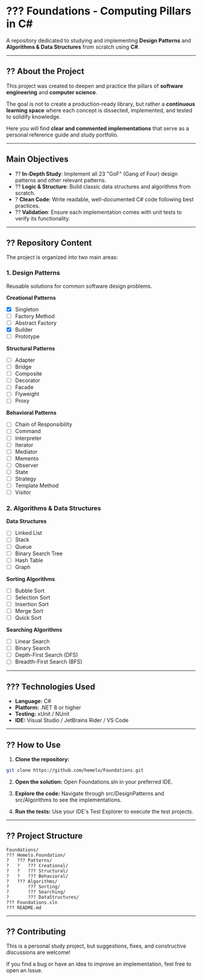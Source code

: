 # ??? Foundations - Computing Pillars in C#

A repository dedicated to studying and implementing **Design Patterns** and **Algorithms & Data Structures** from scratch using **C#**.

---

## ?? About the Project

This project was created to deepen and practice the pillars of **software engineering** and **computer science**.  

The goal is not to create a production-ready library, but rather a **continuous learning space** where each concept is dissected, implemented, and tested to solidify knowledge.

Here you will find **clear and commented implementations** that serve as a personal reference guide and study portfolio.

---

## Main Objectives

- ?? **In-Depth Study**: Implement all 23 "GoF" (Gang of Four) design patterns and other relevant patterns.  
- ?? **Logic & Structure**: Build classic data structures and algorithms from scratch.  
- ? **Clean Code**: Write readable, well-documented C# code following best practices.  
- ?? **Validation**: Ensure each implementation comes with unit tests to verify its functionality.

---

## ?? Repository Content

The project is organized into two main areas:

### 1. Design Patterns

Reusable solutions for common software design problems.

**Creational Patterns**  
- [X] Singleton  
- [ ] Factory Method  
- [ ] Abstract Factory  
- [X] Builder  
- [ ] Prototype  

**Structural Patterns**  
- [ ] Adapter  
- [ ] Bridge  
- [ ] Composite  
- [ ] Decorator  
- [ ] Facade  
- [ ] Flyweight  
- [ ] Proxy  

**Behavioral Patterns**  
- [ ] Chain of Responsibility  
- [ ] Command  
- [ ] Interpreter  
- [ ] Iterator  
- [ ] Mediator  
- [ ] Memento  
- [ ] Observer  
- [ ] State  
- [ ] Strategy  
- [ ] Template Method  
- [ ] Visitor  

### 2. Algorithms & Data Structures

**Data Structures**  
- [ ] Linked List  
- [ ] Stack  
- [ ] Queue  
- [ ] Binary Search Tree  
- [ ] Hash Table  
- [ ] Graph  

**Sorting Algorithms**  
- [ ] Bubble Sort  
- [ ] Selection Sort  
- [ ] Insertion Sort  
- [ ] Merge Sort  
- [ ] Quick Sort  

**Searching Algorithms**  
- [ ] Linear Search  
- [ ] Binary Search  
- [ ] Depth-First Search (DFS)  
- [ ] Breadth-First Search (BFS)  

---

## ??? Technologies Used

- **Language:** C#  
- **Platform:** .NET 8 or higher  
- **Testing:** xUnit / NUnit  
- **IDE:** Visual Studio / JetBrains Rider / VS Code  

---

## ?? How to Use

1. **Clone the repository:**
```bash
git clone https://github.com/hemelo/Foundations.git
```

2. **Open the solution:**
Open Foundations.sln in your preferred IDE.

3. **Explore the code:**
Navigate through src/DesignPatterns and src/Algorithms to see the implementations.

4. **Run the tests:**
Use your IDE's Test Explorer to execute the test projects.

---

## ?? Project Structure

```
Foundations/
??? Hemelo.Foundation/
?   ??? Patterns/
?   ?   ??? Creational/
?   ?   ??? Structural/
?   ?   ??? Behavioral/
?   ??? Algorithms/
?       ??? Sorting/
?       ??? Searching/
?       ??? DataStructures/
??? Foundations.sln
??? README.md
```

---

## ?? Contributing

This is a personal study project, but suggestions, fixes, and constructive discussions are welcome!

If you find a bug or have an idea to improve an implementation, feel free to open an Issue.